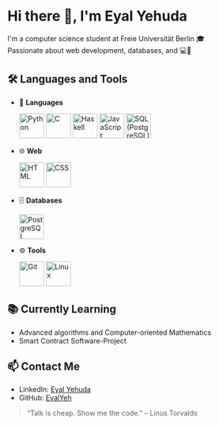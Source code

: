 # Hi there 👋, I'm Eyal Yehuda

I'm a computer science student at Freie Universität Berlin 🎓  
Passionate about web development, databases, and 💻🔐

## 🛠️ Languages and Tools

- 💬 **Languages**  
  <p align="left">
    <a href="https://www.python.org/" target="_blank"><img title="Python" src="https://cdn.jsdelivr.net/gh/devicons/devicon/icons/python/python-original.svg" width="50"/></a>
    <a href="https://en.wikipedia.org/wiki/C_(programming_language)" target="_blank"><img title="C" src="https://cdn.jsdelivr.net/gh/devicons/devicon/icons/c/c-original.svg" width="50"/></a>
    <a href="https://www.haskell.org/" target="_blank"><img title="Haskell" src="https://cdn.jsdelivr.net/gh/devicons/devicon/icons/haskell/haskell-original.svg" width="50"/></a>
    <a href="https://developer.mozilla.org/en-US/docs/Web/JavaScript" target="_blank"><img title="JavaScript" src="https://cdn.jsdelivr.net/gh/devicons/devicon/icons/javascript/javascript-original.svg" width="50"/></a>
    <a href="https://www.postgresql.org/" target="_blank"><img title="SQL (PostgreSQL)" src="https://cdn.jsdelivr.net/gh/devicons/devicon/icons/postgresql/postgresql-original.svg" width="50"/></a>
  </p>

- 🌐 **Web**  
  <p align="left">
    <a href="https://developer.mozilla.org/en-US/docs/Web/HTML" target="_blank"><img title="HTML" src="https://cdn.jsdelivr.net/gh/devicons/devicon/icons/html5/html5-original.svg" width="50"/></a>
    <a href="https://developer.mozilla.org/en-US/docs/Web/CSS" target="_blank"><img title="CSS" src="https://cdn.jsdelivr.net/gh/devicons/devicon/icons/css3/css3-original.svg" width="50"/></a>
  </p>

- 🗄️ **Databases**  
  <p align="left">
    <a href="https://www.postgresql.org/" target="_blank"><img title="PostgreSQL" src="https://cdn.jsdelivr.net/gh/devicons/devicon/icons/postgresql/postgresql-original.svg" width="50"/></a>
  </p>

- ⚙️ **Tools**  
  <p align="left">
    <a href="https://git-scm.com/" target="_blank"><img title="Git" src="https://cdn.jsdelivr.net/gh/devicons/devicon/icons/git/git-original.svg" width="50"/></a>
    <a href="https://www.linux.org/" target="_blank"><img title="Linux" src="https://cdn.jsdelivr.net/gh/devicons/devicon/icons/linux/linux-original.svg" width="50"/></a>
  </p>

## 📚 Currently Learning
- Advanced algorithms and Computer-oriented Mathematics
- Smart Contract Software-Project

## 📫 Contact Me
- LinkedIn: [Eyal Yehuda](https://linkedin.com/in/eyal-yehuda-a93353336)
- GitHub: [EyalYeh](https://github.com/EyalYeh)

> “Talk is cheap. Show me the code.” – Linus Torvalds

<!---
EyalYeh/EyalYeh is a ✨ special ✨ repository because its `README.md` (this file) appears on your GitHub profile.
You can click the Preview link to take a look at your changes.
--->
